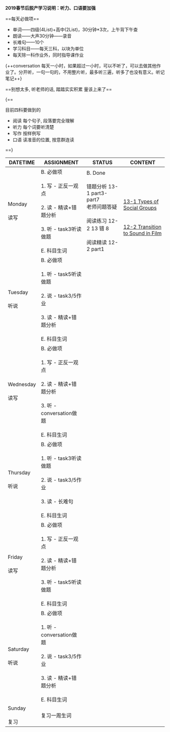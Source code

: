 **2019春节后脱产学习说明：听力、口语要加强**

==每天必做项==

* 单词——四级(4List)+高中(2List)，30分钟*3次，上午背下午查
* 朗读——大声30分钟——录音
* 长难句——10个
* 学习科目——每天三科，以块为单位
* 每天除一科作业外，同时指导课作业

{++conversation 每天一小时，如果超过一小时，可以不听了，可以去做其他作业了。分开听，一句一句的，不用整片听，最多听三遍，听多了也没有意义。听记笔记++}

==别想太多, 听老师的话, 踏踏实实积累 量该上来了==

{==

目前四科要做到的

* 阅读 每个句子, 段落要完全理解
* 听力 每个词要听清楚
* 写作 按样例写
* 口语 读准音的位置, 按意群连读

==}

DATETIME |  ASSIGNMENT | STATUS | CONTENT
------------ | ------------- | ------------- | -------------
Monday    <br><br>读写 | B. 必做项<br><br> 1. 写 - 正反一观点<br><br> 2. 读 - 精读+错题分析 <br><br> 3. 听 - task3听读做题<br><br> E. 科目生词 | B. Done<br><br>错题分析 13-1 part3-part7<br>老师问题答疑<br><br>阅读练习 12-2 13 错 8<br><br>阅读精读 12-2 part1 | <br><br>[13-1 Types of Social Groups](../read/13-1.md)<br><br><br>[12-2 Transition to Sound in Film](../read/12-2.md)
Tuesday   <br><br>听说 | B. 必做项<br><br> 1. 听 - task5听读做题<br><br> 2. 说 - task3/5作业    <br><br> 3. 读 - 精读+错题分析 <br><br> E. 科目生词 | 
Wednesday <br><br>读写 | B. 必做项<br><br> 1. 写 - 正反一观点<br><br> 2. 读 - 精读+错题分析 <br><br> 3. 听 - conversation做题<br><br> E. 科目生词 | 
Thursday  <br><br>听说 | B. 必做项<br><br> 1. 听 - task3听读做题<br><br> 2. 说 - task3/5作业    <br><br> 3. 读 - 长难句 <br><br> E. 科目生词 | 
Friday    <br><br>读写 | B. 必做项<br><br> 1. 写 - 正反一观点<br><br> 2. 读 - 精读+错题分析 <br><br> 3. 听 - task5听读做题<br><br> E. 科目生词 | 
Saturday  <br><br>听说 | B. 必做项<br><br> 1. 听 - conversation做题<br><br> 2. 说 - task3/5作业    <br><br> 3. 读 - 精读+错题分析 <br><br> E. 科目生词 | 
Sunday    <br><br>复习 | 复习一周生词 | 